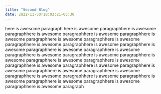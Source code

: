 ```yaml
---
title: "Second Blog"
date: 2022-11-30T18:03:21+05:30
---
```


here is awesome paragraph here is awesome paragraphhere is awesome paragraphhere is awesome paragraphhere is awesome paragraphhere is awesome paragraphhere is awesome paragraphhere is awesome paragraphhere is awesome paragraphhere is awesome paragraphhere is awesome paragraphhere is awesome paragraphhere is awesome paragraphhere is awesome paragraphhere is awesome paragraphhere is awesome paragraphhere is awesome paragraphhere is awesome paragraphhere is awesome paragraphhere is awesome paragraphhere is awesome paragraphhere is awesome paragraphhere is awesome paragraphhere is awesome paragraphhere is awesome paragraphhere is awesome paragraphhere is awesome paragraphhere is awesome paragraphhere is awesome paragraph
